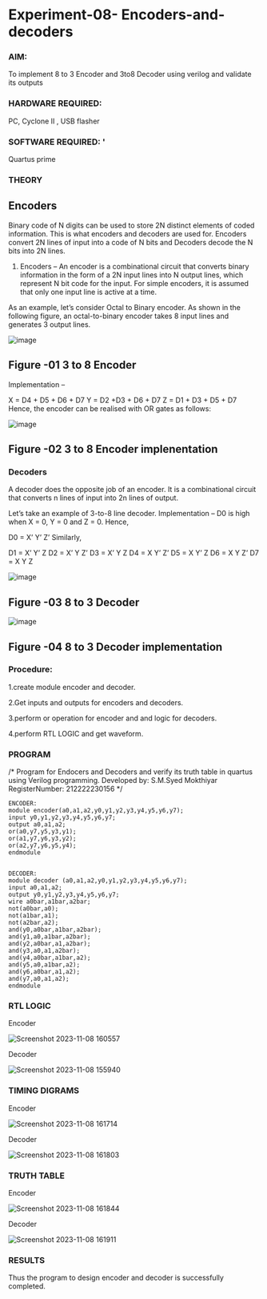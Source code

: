 # Experiment-08- Encoders-and-decoders 
### AIM:
To implement 8 to 3 Encoder and  3to8 Decoder using verilog and validate its outputs
### HARDWARE REQUIRED:
 PC, Cyclone II , USB flasher
### SOFTWARE REQUIRED: '
Quartus prime
### THEORY 

## Encoders
Binary code of N digits can be used to store 2N distinct elements of coded information. This is what encoders and decoders are used for. Encoders convert 2N lines of input into a code of N bits and Decoders decode the N bits into 2N lines.

1. Encoders –
An encoder is a combinational circuit that converts binary information in the form of a 2N input lines into N output lines, which represent N bit code for the input. For simple encoders, it is assumed that only one input line is active at a time.

As an example, let’s consider Octal to Binary encoder. As shown in the following figure, an octal-to-binary encoder takes 8 input lines and generates 3 output lines.

![image](https://user-images.githubusercontent.com/36288975/171543588-bc0746df-a173-4b35-989e-5fb7d385fe8a.png)
## Figure -01 3 to 8 Encoder 


Implementation –

X = D4 + D5 + D6 + D7
Y = D2 +D3 + D6 + D7
Z = D1 + D3 + D5 + D7 
Hence, the encoder can be realised with OR gates as follows:


![image](https://user-images.githubusercontent.com/36288975/171543740-68403b82-aa93-4c98-9343-f32b14885a2e.png)
## Figure -02 3 to 8 Encoder implenentation 

 ### Decoders 
A decoder does the opposite job of an encoder. It is a combinational circuit that converts n lines of input into 2n lines of output.

Let’s take an example of 3-to-8 line decoder.
Implementation –
D0 is high when X = 0, Y = 0 and Z = 0. Hence,

D0 = X’ Y’ Z’ 
Similarly,

D1 = X’ Y’ Z
D2 = X’ Y Z’
D3 = X’ Y Z
D4 = X Y’ Z’
D5 = X Y’ Z
D6 = X Y Z’
D7 = X Y Z 


![image](https://user-images.githubusercontent.com/36288975/171543978-ee2d0671-2846-40a1-8705-507fd6287a49.png)
## Figure -03 8 to 3 Decoder 



![image](https://user-images.githubusercontent.com/36288975/171543866-5a6eace6-8683-49d7-9c4f-a7cb30ec3035.png)
## Figure -04 8 to 3 Decoder implementation 

### Procedure:

1.create module encoder and decoder.

2.Get inputs and outputs for encoders and decoders.

3.perform or operation for encoder and and logic for decoders.

4.perform RTL LOGIC and get waveform.



### PROGRAM 
/*
Program for Endocers and Decoders  and verify its truth table in quartus using Verilog programming.
Developed by: S.M.Syed Mokthiyar
RegisterNumber:  212222230156
*/
```
ENCODER:
module encoder(a0,a1,a2,y0,y1,y2,y3,y4,y5,y6,y7);
input y0,y1,y2,y3,y4,y5,y6,y7;
output a0,a1,a2;
or(a0,y7,y5,y3,y1);
or(a1,y7,y6,y3,y2);
or(a2,y7,y6,y5,y4);
endmodule


DECODER:
module decoder (a0,a1,a2,y0,y1,y2,y3,y4,y5,y6,y7);
input a0,a1,a2;
output y0,y1,y2,y3,y4,y5,y6,y7;
wire a0bar,a1bar,a2bar;
not(a0bar,a0);
not(a1bar,a1);
not(a2bar,a2);
and(y0,a0bar,a1bar,a2bar);
and(y1,a0,a1bar,a2bar);
and(y2,a0bar,a1,a2bar);
and(y3,a0,a1,a2bar);
and(y4,a0bar,a1bar,a2);
and(y5,a0,a1bar,a2);
and(y6,a0bar,a1,a2);
and(y7,a0,a1,a2);
endmodule
```

### RTL LOGIC  


Encoder

![Screenshot 2023-11-08 160557](https://github.com/syedmokthiyar/Experiment-08-Encoders-and-decoders-/assets/118787294/4f18fb66-0946-4706-8e1e-492a327707d1)


Decoder

![Screenshot 2023-11-08 155940](https://github.com/syedmokthiyar/Experiment-08-Encoders-and-decoders-/assets/118787294/135ac4b7-8608-4686-8ea5-14f4300607f5)

### TIMING DIGRAMS  

Encoder

![Screenshot 2023-11-08 161714](https://github.com/syedmokthiyar/Experiment-08-Encoders-and-decoders-/assets/118787294/1ab3ac52-2731-4501-adbf-46bb8b469f2b)


Decoder

![Screenshot 2023-11-08 161803](https://github.com/syedmokthiyar/Experiment-08-Encoders-and-decoders-/assets/118787294/d19e06b5-fe0d-465d-ad5a-0ef57418e372)


### TRUTH TABLE 

Encoder

![Screenshot 2023-11-08 161844](https://github.com/syedmokthiyar/Experiment-08-Encoders-and-decoders-/assets/118787294/50168e1d-0ff3-485c-b5c7-eb2d733c97fd)


Decoder

![Screenshot 2023-11-08 161911](https://github.com/syedmokthiyar/Experiment-08-Encoders-and-decoders-/assets/118787294/2a50e6f0-74a8-41e0-a0e2-2ea52c63308e)


### RESULTS 
Thus the program to design encoder and decoder is successfully completed.
